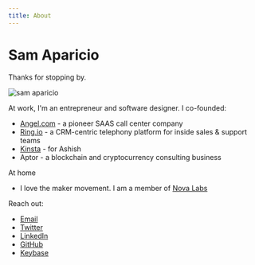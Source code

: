 ```yaml
---
title: About
---
```


# Sam Aparicio

Thanks for stopping by.

![sam aparicio]({{"/assets/sam-aparicio-mugshot.png"}})  


At work, I'm an entrepreneur and software designer. I co-founded:

   * [Angel.com](https://angel.com) - a pioneer SAAS call center company
   * [Ring.io](https://ring.io) - a CRM-centric telephony platform for inside sales & support teams
   * [Kinsta](https://staging-ququjile.kinsta.cloud/) - for Ashish
   * Aptor - a blockchain and cryptocurrency consulting business
  
At home

  * I love the maker movement. I am a member of [Nova Labs](https://nova-labs.org)

Reach out:

  * [Email](mailto:samuel@aparicio.org)
  * [Twitter](https://twitter.com/samaparicio)
  * [LinkedIn](https://linkedin.com/in/samaparicio)
  * [GitHub](https://github.com/samaparicio)
  * [Keybase](https://keybase.io/sama)
